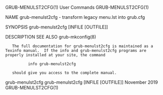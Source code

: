 GRUB-MENULST2CFG(1)                                                                             User Commands                                                                             GRUB-MENULST2CFG(1)

NAME
       grub-menulst2cfg - transform legacy menu.lst into grub.cfg

SYNOPSIS
       grub-menulst2cfg [INFILE [OUTFILE]]

DESCRIPTION
SEE ALSO
       grub-mkconfig(8)

       The full documentation for grub-menulst2cfg is maintained as a Texinfo manual.  If the info and grub-menulst2cfg programs are properly installed at your site, the command

              info grub-menulst2cfg

       should give you access to the complete manual.

grub-menulst2cfg grub-menulst2cfg [INFILE [OUTFILE]]                                            November 2019                                                                             GRUB-MENULST2CFG(1)
